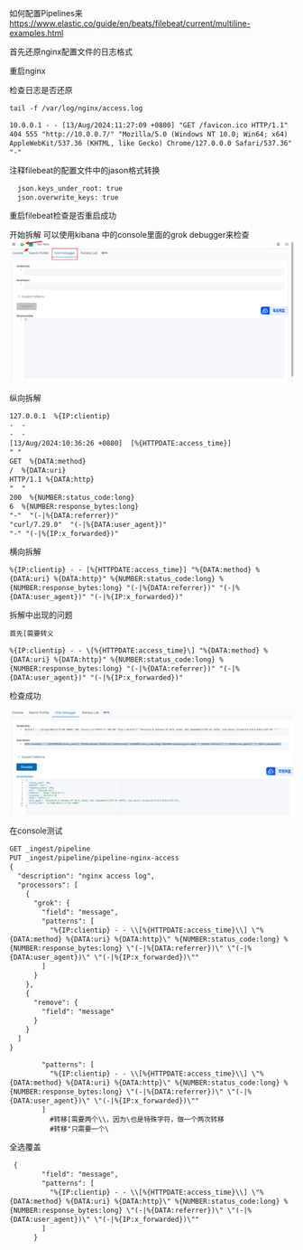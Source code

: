 


如何配置Pipelines来
https://www.elastic.co/guide/en/beats/filebeat/current/multiline-examples.html


首先还原nginx配置文件的日志格式



重启nginx

检查日志是否还原
```
tail -f /var/log/nginx/access.log
```


```
10.0.0.1 - - [13/Aug/2024:11:27:09 +0800] "GET /favicon.ico HTTP/1.1" 404 555 "http://10.0.0.7/" "Mozilla/5.0 (Windows NT 10.0; Win64; x64) AppleWebKit/537.36 (KHTML, like Gecko) Chrome/127.0.0.0 Safari/537.36" "-"
```

注释filebeat的配置文件中的jason格式转换

```
  json.keys_under_root: true
  json.overwrite_keys: true
```

重启filebeat检查是否重启成功


开始拆解
可以使用kibana 中的console里面的grok debugger来检查
![](attachments/Pasted%20image%2020240813113139.png)


纵向拆解
```
127.0.0.1  %{IP:clientip}  
-  -  
-  -  
[13/Aug/2024:10:36:26 +0800]  [%{HTTPDATE:access_time}]  
" "  
GET  %{DATA:method}  
/  %{DATA:uri}  
HTTP/1.1 %{DATA:http}  
"  "  
200  %{NUMBER:status_code:long}  
6  %{NUMBER:response_bytes:long}  
"-"  "(-|%{DATA:referrer})"  
"curl/7.29.0"  "(-|%{DATA:user_agent})"  
"-" "(-|%{IP:x_forwarded})"
```

横向拆解
```
%{IP:clientip} - - [%{HTTPDATE:access_time}] "%{DATA:method} %{DATA:uri} %{DATA:http}" %{NUMBER:status_code:long} %{NUMBER:response_bytes:long} "(-|%{DATA:referrer})" "(-|%{DATA:user_agent})" "(-|%{IP:x_forwarded})"
```


拆解中出现的问题

```
首先[需要转义
```

```
%{IP:clientip} - - \[%{HTTPDATE:access_time}\] "%{DATA:method} %{DATA:uri} %{DATA:http}" %{NUMBER:status_code:long} %{NUMBER:response_bytes:long} "(-|%{DATA:referrer})" "(-|%{DATA:user_agent})" "(-|%{IP:x_forwarded})"
```


检查成功

![](attachments/Pasted%20image%2020240813113842.png)

在console测试
```
GET _ingest/pipeline
PUT _ingest/pipeline/pipeline-nginx-access
{
  "description": "nginx access log",
  "processors": [
    {
      "grok": {
        "field": "message",
        "patterns": [
          "%{IP:clientip} - - \\[%{HTTPDATE:access_time}\\] \"%{DATA:method} %{DATA:uri} %{DATA:http}\" %{NUMBER:status_code:long} %{NUMBER:response_bytes:long} \"(-|%{DATA:referrer})\" \"(-|%{DATA:user_agent})\" \"(-|%{IP:x_forwarded})\""
        ]
      }
    },
    {
      "remove": {
        "field": "message"
      }
    }
  ]
}
```


```
        "patterns": [
          "%{IP:clientip} - - \\[%{HTTPDATE:access_time}\\] \"%{DATA:method} %{DATA:uri} %{DATA:http}\" %{NUMBER:status_code:long} %{NUMBER:response_bytes:long} \"(-|%{DATA:referrer})\" \"(-|%{DATA:user_agent})\" \"(-|%{IP:x_forwarded})\""
        ]
          #转移[需要两个\\，因为\也是特殊字符，做一个两次转移
          #转移"只需要一个\
```

全选覆盖
```
 {
        "field": "message",
        "patterns": [
          "%{IP:clientip} - - \\[%{HTTPDATE:access_time}\\] \"%{DATA:method} %{DATA:uri} %{DATA:http}\" %{NUMBER:status_code:long} %{NUMBER:response_bytes:long} \"(-|%{DATA:referrer})\" \"(-|%{DATA:user_agent})\" \"(-|%{IP:x_forwarded})\""
        ]
      }
```


